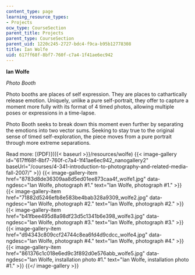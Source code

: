 ```yaml
---
content_type: page
learning_resource_types:
- Projects
ocw_type: CourseSection
parent_title: Projects
parent_type: CourseSection
parent_uid: 1220c245-2727-bdc4-f9ca-b95b12778308
title: Ian Wolfe
uid: 617ff68f-8bf7-760f-c7a4-1f41ae6ec942
---
```


**Ian Wolfe**

_Photo Booth_

Photo booths are places of self expression. They are places to cathartically release emotion. Uniquely, unlike a pure self-portrait, they offer to capture a moment more fully with its format of 4 timed photos, allowing multiple poses or expressions in a time-lapse.

Photo Booth seeks to break down this moment even further by separating the emotions into two vector sums. Seeking to stay true to the original sense of timed self-exploration, the piece moves from a pure portrait through more extreme separations.

Read more: [(PDF)]({{< baseurl >}}/resources/wolfe)
{{< image-gallery id="617ff68f-8bf7-760f-c7a4-1f41ae6ec942_nanogallery2" baseUrl="/courses/4-341-introduction-to-photography-and-related-media-fall-2007/" >}}
{{< image-gallery-item href="8783d8de36309aa8d5ed01ee873caa4f_wolfe1.jpg" data-ngdesc="Ian Wolfe, photograph #1." text="Ian Wolfe, photograph #1." >}}
{{< image-gallery-item href="71882d5246efb8e583be4bab328a9309_wolfe2.jpg" data-ngdesc="Ian Wolfe, photograph #2." text="Ian Wolfe, photograph #2." >}}
{{< image-gallery-item href="b41fbee495d8a98df23d5c1341b6e398_wolfe3.jpg" data-ngdesc="Ian Wolfe, photograph #3." text="Ian Wolfe, photograph #3." >}}
{{< image-gallery-item href="d94343c809ccf24744c8ea6fd4d9cdcc_wolfe4.jpg" data-ngdesc="Ian Wolfe, photograph #4." text="Ian Wolfe, photograph #4." >}}
{{< image-gallery-item href="861376c1c018e6ed9c3f892d0e576abb_wolfe5.jpg" data-ngdesc="Ian Wolfe, installation photo #1." text="Ian Wolfe, installation photo #1." >}}
{{</ image-gallery >}}
